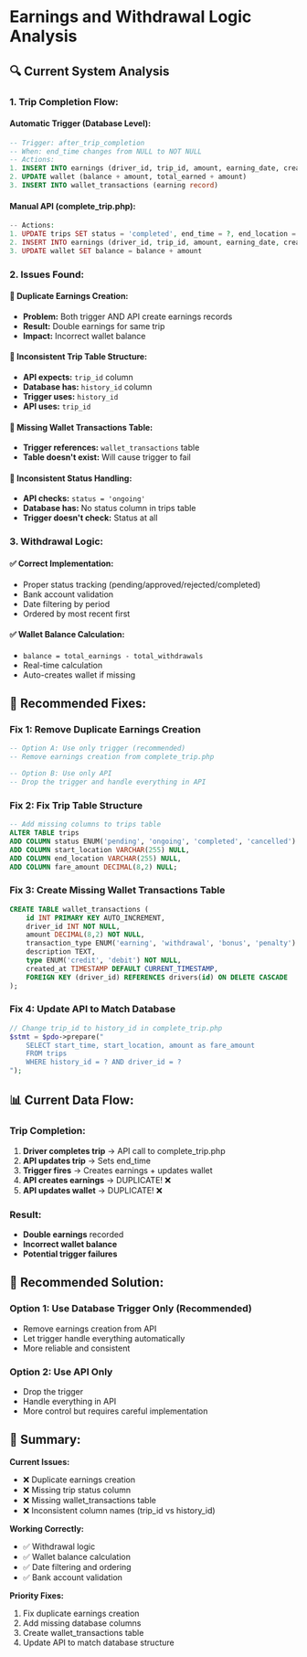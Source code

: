 # Earnings and Withdrawal Logic Analysis

## 🔍 Current System Analysis

### **1. Trip Completion Flow:**

#### **Automatic Trigger (Database Level):**
```sql
-- Trigger: after_trip_completion
-- When: end_time changes from NULL to NOT NULL
-- Actions:
1. INSERT INTO earnings (driver_id, trip_id, amount, earning_date, created_time)
2. UPDATE wallet (balance + amount, total_earned + amount)
3. INSERT INTO wallet_transactions (earning record)
```

#### **Manual API (complete_trip.php):**
```php
-- Actions:
1. UPDATE trips SET status = 'completed', end_time = ?, end_location = ?
2. INSERT INTO earnings (driver_id, trip_id, amount, earning_date, created_at)
3. UPDATE wallet SET balance = balance + amount
```

### **2. Issues Found:**

#### **🚨 Duplicate Earnings Creation:**
- **Problem:** Both trigger AND API create earnings records
- **Result:** Double earnings for same trip
- **Impact:** Incorrect wallet balance

#### **🚨 Inconsistent Trip Table Structure:**
- **API expects:** `trip_id` column
- **Database has:** `history_id` column
- **Trigger uses:** `history_id`
- **API uses:** `trip_id`

#### **🚨 Missing Wallet Transactions Table:**
- **Trigger references:** `wallet_transactions` table
- **Table doesn't exist:** Will cause trigger to fail

#### **🚨 Inconsistent Status Handling:**
- **API checks:** `status = 'ongoing'`
- **Database has:** No status column in trips table
- **Trigger doesn't check:** Status at all

### **3. Withdrawal Logic:**

#### **✅ Correct Implementation:**
- Proper status tracking (pending/approved/rejected/completed)
- Bank account validation
- Date filtering by period
- Ordered by most recent first

#### **✅ Wallet Balance Calculation:**
- `balance = total_earnings - total_withdrawals`
- Real-time calculation
- Auto-creates wallet if missing

## 🔧 Recommended Fixes:

### **Fix 1: Remove Duplicate Earnings Creation**
```sql
-- Option A: Use only trigger (recommended)
-- Remove earnings creation from complete_trip.php

-- Option B: Use only API
-- Drop the trigger and handle everything in API
```

### **Fix 2: Fix Trip Table Structure**
```sql
-- Add missing columns to trips table
ALTER TABLE trips 
ADD COLUMN status ENUM('pending', 'ongoing', 'completed', 'cancelled') DEFAULT 'pending',
ADD COLUMN start_location VARCHAR(255) NULL,
ADD COLUMN end_location VARCHAR(255) NULL,
ADD COLUMN fare_amount DECIMAL(8,2) NULL;
```

### **Fix 3: Create Missing Wallet Transactions Table**
```sql
CREATE TABLE wallet_transactions (
    id INT PRIMARY KEY AUTO_INCREMENT,
    driver_id INT NOT NULL,
    amount DECIMAL(8,2) NOT NULL,
    transaction_type ENUM('earning', 'withdrawal', 'bonus', 'penalty') NOT NULL,
    description TEXT,
    type ENUM('credit', 'debit') NOT NULL,
    created_at TIMESTAMP DEFAULT CURRENT_TIMESTAMP,
    FOREIGN KEY (driver_id) REFERENCES drivers(id) ON DELETE CASCADE
);
```

### **Fix 4: Update API to Match Database**
```php
// Change trip_id to history_id in complete_trip.php
$stmt = $pdo->prepare("
    SELECT start_time, start_location, amount as fare_amount 
    FROM trips 
    WHERE history_id = ? AND driver_id = ?
");
```

## 📊 Current Data Flow:

### **Trip Completion:**
1. **Driver completes trip** → API call to complete_trip.php
2. **API updates trip** → Sets end_time
3. **Trigger fires** → Creates earnings + updates wallet
4. **API creates earnings** → DUPLICATE! ❌
5. **API updates wallet** → DUPLICATE! ❌

### **Result:**
- **Double earnings** recorded
- **Incorrect wallet balance**
- **Potential trigger failures**

## 🎯 Recommended Solution:

### **Option 1: Use Database Trigger Only (Recommended)**
- Remove earnings creation from API
- Let trigger handle everything automatically
- More reliable and consistent

### **Option 2: Use API Only**
- Drop the trigger
- Handle everything in API
- More control but requires careful implementation

## 📝 Summary:

**Current Issues:**
- ❌ Duplicate earnings creation
- ❌ Missing trip status column
- ❌ Missing wallet_transactions table
- ❌ Inconsistent column names (trip_id vs history_id)

**Working Correctly:**
- ✅ Withdrawal logic
- ✅ Wallet balance calculation
- ✅ Date filtering and ordering
- ✅ Bank account validation

**Priority Fixes:**
1. Fix duplicate earnings creation
2. Add missing database columns
3. Create wallet_transactions table
4. Update API to match database structure
